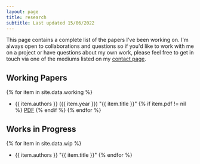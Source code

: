 ```yaml
---
layout: page
title: research
subtitle: Last updated 15/06/2022
---
```


This page contains a complete list of the papers I've been working on. I'm always open to collaborations and questions so if you'd like to work with me on a project or have questions about my own work, please feel free to get in touch via one of the mediums listed on my [contact page](/contact).

## Working Papers
{% for item in site.data.working %}
- {{ item.authors }} ({{ item.year }}) "{{ item.title }}" {% if item.pdf != nil %} <a href="{{ item.pdf }}">PDF</a> {% endif %}
{% endfor %}

## Works in Progress
{% for item in site.data.wip %}
- {{ item.authors }} "{{ item.title }}"
{% endfor %}